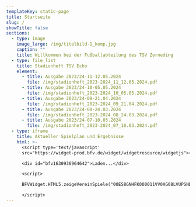 ```yaml
---
templateKey: static-page
title: Startseite
slug: /
showTitle: false
sections:
  - type: image
    image_large: /img/titelbild-1_komp.jpg
    caption: ""
    title: Willkommen bei der Fußballabteilung des TSV Zorneding
  - type: file_list
    title: Stadionheft TSV Echo
    element:
      - title: Ausgabe 2023/24-11-12.05.2024
        file: /img/stadionheft_2023-2024_11_12.05.2024.pdf
      - title: Ausgabe 2023/24-10-05.05.2024
        file: /img/stadionheft_2023-2024_10_05.05.2024.pdf
      - title: Ausgabe 2023/24-09-21.04.2024
        file: /img/stadionheft_2023-2024_09_21.04.2024.pdf
      - title: Ausgabe 2023/24-08-24.03.2024
        file: /img/stadionheft_2023-2024_08_24.03.2024.pdf
      - title: Ausgabe 2023/24-07-10.03.2024
        file: /img/stadionheft_2023-2024_07_10.03.2024.pdf
  - type: iframe
    title: Aktueller Spielplan und Ergebnisse
    html: >-
      <script type='text/javascript'
      src="https://widget-prod.bfv.de/widget/widgetresource/widgetjs"></script>

      <div id="bfv1630936964642">Laden...</div>

      <script>

      BFVWidget.HTML5.zeigeVereinSpiele("00ES8GNHFK000011VV0AG08LVUPGND5I", "bfv1630936964642", { height: "800", width: "350", selectedTab: BFVWidget.HTML5.vereinTabs.spiele, colorResults: "undefined" , colorNav: "undefined" , colorClubName : "undefined" , backgroundNav: "undefined"});

      </script>
---
```

